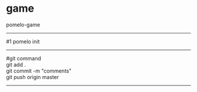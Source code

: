 # game</br>
pomelo-game</br>
****
#1 pomelo init</br>
****
#git command</br>
git add .</br>
git commit -m "comments"</br>
git push origin master</br>
****